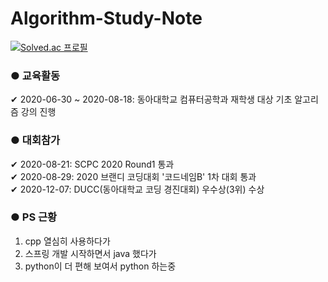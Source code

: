 # Algorithm-Study-Note
    
[![Solved.ac
프로필](http://mazassumnida.wtf/api/v2/generate_badge?boj=eddy5360)](https://solved.ac/eddy5360)    


### ● 교육활동    
✔ 2020-06-30 ~ 2020-08-18: 동아대학교 컴퓨터공학과 재학생 대상 기초 알고리즘 강의 진행    
    
    
### ● 대회참가
✔ 2020-08-21: SCPC 2020 Round1 통과    
✔ 2020-08-29: 2020 브랜디 코딩대회 '코드네임B' 1차 대회 통과    
✔ 2020-12-07: DUCC(동아대학교 코딩 경진대회) 우수상(3위) 수상


### ● PS 근황

1. cpp 열심히 사용하다가
2. 스프링 개발 시작하면서 java 했다가
3. python이 더 편해 보여서 python 하는중
